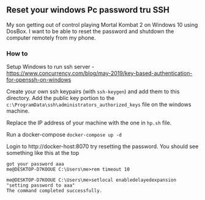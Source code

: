## Reset your windows Pc password tru SSH

My son getting out of control playing Mortal Kombat 2 on Windows 10 using DosBox. 
I want to be able to reset the password and shutdown the computer remotely from my phone.

### How to
Setup Windows to run ssh server - https://www.concurrency.com/blog/may-2019/key-based-authentication-for-openssh-on-windows

Create your own ssh keypairs (with `ssh-keygen`) and add them to this directory.
Add the public key portion to the `c:\ProgramData\ssh\administrators_authorized_keys` file on the windows machine.

Replace the IP address of your machine with the one in `hp.sh` file.

Run a docker-compose
`docker-compose up -d`

Login to http://docker-host:8070 try resetting the password.
You should see something like this at the top
```
got your password aaa
me@DESKTOP-D7KOOUE C:\Users\me>rem timeout 10 

me@DESKTOP-D7KOOUE C:\Users\me>setlocal enabledelayedexpansion 
"setting password to aaa"
The command completed successfully.

```

